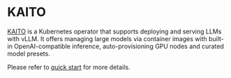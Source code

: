 # KAITO

[KAITO](https://kaito-project.github.io/kaito/docs/) is a Kubernetes operator that supports deploying and serving LLMs with vLLM. It offers managing large models via container images with built-in OpenAI-compatible inference, auto-provisioning GPU nodes and curated model presets.

Please refer to [quick start](https://kaito-project.github.io/kaito/docs/quick-start) for more details.